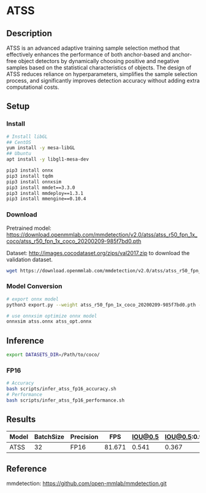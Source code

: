 # ATSS

## Description

ATSS is an advanced adaptive training sample selection method that effectively enhances the performance of both anchor-based and anchor-free object detectors by dynamically choosing positive and negative samples based on the statistical characteristics of objects. The design of ATSS reduces reliance on hyperparameters, simplifies the sample selection process, and significantly improves detection accuracy without adding extra computational costs.

## Setup

### Install

```bash
# Install libGL
## CentOS
yum install -y mesa-libGL
## Ubuntu
apt install -y libgl1-mesa-dev

pip3 install onnx
pip3 install tqdm
pip3 install onnxsim
pip3 install mmdet==3.3.0
pip3 install mmdeploy==1.3.1
pip3 install mmengine==0.10.4
```

### Download

Pretrained model: <https://download.openmmlab.com/mmdetection/v2.0/atss/atss_r50_fpn_1x_coco/atss_r50_fpn_1x_coco_20200209-985f7bd0.pth>

Dataset: <http://images.cocodataset.org/zips/val2017.zip> to download the validation dataset.

```bash
wget https://download.openmmlab.com/mmdetection/v2.0/atss/atss_r50_fpn_1x_coco/atss_r50_fpn_1x_coco_20200209-985f7bd0.pth
```

### Model Conversion

```bash
# export onnx model
python3 export.py --weight atss_r50_fpn_1x_coco_20200209-985f7bd0.pth --cfg atss_r50_fpn_1x_coco.py --output atss.onnx

# use onnxsim optimize onnx model
onnxsim atss.onnx atss_opt.onnx
```

## Inference

```bash
export DATASETS_DIR=/Path/to/coco/
```

### FP16

```bash
# Accuracy
bash scripts/infer_atss_fp16_accuracy.sh
# Performance
bash scripts/infer_atss_fp16_performance.sh
```

## Results

Model  |BatchSize  |Precision |FPS       |IOU@0.5   |IOU@0.5:0.95   |
-------|-----------|----------|----------|----------|---------------|
ATSS   |    32     |   FP16   | 81.671   |  0.541   |  0.367        |


## Reference

mmdetection: <https://github.com/open-mmlab/mmdetection.git>
